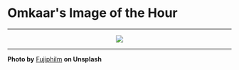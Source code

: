 # Omkaar's Image of the Hour

---

<div align="center">

<a href="https://unsplash.com/photos/an-artwork-is-displayed-above-a-record-player-D6yDtSouBTM">
  <img src="https://images.unsplash.com/photo-1746974643797-03050c8b0213?crop=entropy&cs=tinysrgb&fit=max&fm=jpg&ixid=M3w3NjA2Nzh8MHwxfHJhbmRvbXx8fHx8fHx8fDE3NDk2NzIwMDB8&ixlib=rb-4.1.0&q=80&w=1080" style="max-width:100%; height:auto;">
</a>



</div>

---

**Photo by** [Fujiphilm](https://unsplash.com/@fujiphilm) **on Unsplash**
